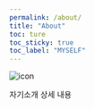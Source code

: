 ```yaml
---
permalink: /about/
title: "About"
toc: ture
toc_sticky: true
toc_label: "MYSELF"
---
```


![icon](/assets/logo.ico/apple-icon-120x120xpng)

자기소개 상세 내용